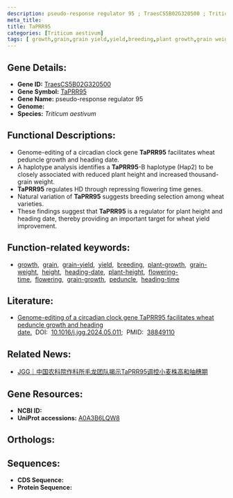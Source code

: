 ```yaml
---
description: pseudo-response regulator 95 ; TraesCS5B02G320500 ; Triticum aestivum
meta_title:
title: TaPRR95
categories: [Triticum aestivum]
tags: [ growth,grain,grain yield,yield,breeding,plant growth,grain weight,height,heading date,plant height,flowering time,flowering,grain growth,peduncle,heading time ]
---
```


## Gene Details:
- **Gene ID:** [TraesCS5B02G320500]()
- **Gene Symbol:** <u>TaPRR95</u>
- **Gene Name:** pseudo-response regulator 95
- **Genome:** 
- **Species:** *Triticum aestivum*

## Functional Descriptions:
   - Genome-editing of a circadian clock gene **TaPRR95** facilitates wheat peduncle growth and heading date.
   - A haplotype analysis identifies a **TaPRR95**-B haplotype (Hap2) to be closely associated with reduced plant height and increased thousand-grain weight.
   - **TaPRR95** regulates HD through repressing flowering time genes.
   - Natural variation of **TaPRR95** suggests breeding selection among wheat varieties.
   - These findings suggest that **TaPRR95** is a regulator for plant height and heading date, thereby providing an important target for wheat yield improvement.

## Function-related keywords:
   - [growth](/tags/growth/),&nbsp;&nbsp;[grain](/tags/grain/),&nbsp;&nbsp;[grain-yield](/tags/grain-yield/),&nbsp;&nbsp;[yield](/tags/yield/),&nbsp;&nbsp;[breeding](/tags/breeding/),&nbsp;&nbsp;[plant-growth](/tags/plant-growth/),&nbsp;&nbsp;[grain-weight](/tags/grain-weight/),&nbsp;&nbsp;[height](/tags/height/),&nbsp;&nbsp;[heading-date](/tags/heading-date/),&nbsp;&nbsp;[plant-height](/tags/plant-height/),&nbsp;&nbsp;[flowering-time](/tags/flowering-time/),&nbsp;&nbsp;[flowering](/tags/flowering/),&nbsp;&nbsp;[grain-growth](/tags/grain-growth/),&nbsp;&nbsp;[peduncle](/tags/peduncle/),&nbsp;&nbsp;[heading-time](/tags/heading-time/)

## Literature:
   - [Genome-editing of a circadian clock gene TaPRR95 facilitates wheat peduncle growth and heading date.](https://www.doi.org/10.1016/j.jgg.2024.05.011)&nbsp;&nbsp;DOI:&nbsp;&nbsp;[10.1016/j.jgg.2024.05.011](https://www.doi.org/10.1016/j.jgg.2024.05.011);&nbsp;&nbsp;PMID:&nbsp;&nbsp;[38849110](https://pubmed.ncbi.nlm.nih.gov/38849110/)

## Related News:
   - [JGG｜中国农科院作科所毛龙团队揭示TaPRR95调控小麦株高和抽穗期](https://mp.weixin.qq.com/s?__biz=Mzg3MDEwNDEyMg==&mid=2247568946&idx=4&sn=e3a7ce97029df83004926375336c976c&chksm=cf0903b3bc9584c35c943ed2b944929f92811330bb7a750df9c0cbc2115e08f6ce34b3d5332e&scene=27#wechat_redirect)

## Gene Resources:
- **NCBI ID:**  [](https://www.ncbi.nlm.nih.gov/search/all/?term=)
- **UniProt accessions:**  [A0A3B6LQW8](https://www.uniprot.org/uniprotkb/A0A3B6LQW8/entry)

## Orthologs:

## Sequences:
- **CDS Sequence:**
- **Protein Sequence:**
